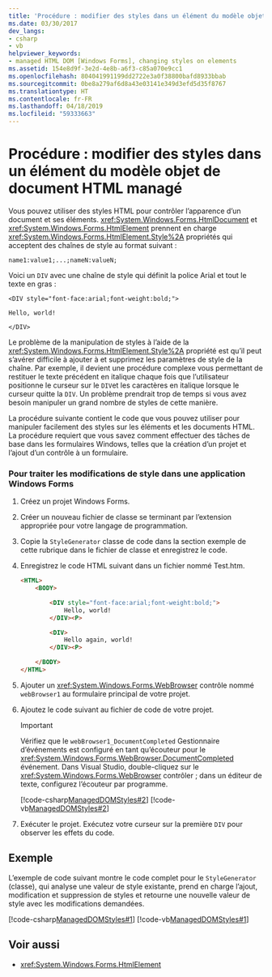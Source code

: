 ```yaml
---
title: 'Procédure : modifier des styles dans un élément du modèle objet de document HTML managé'
ms.date: 03/30/2017
dev_langs:
- csharp
- vb
helpviewer_keywords:
- managed HTML DOM [Windows Forms], changing styles on elements
ms.assetid: 154e8d9f-3e2d-4e8b-a6f3-c85a070e9cc1
ms.openlocfilehash: 804041991199dd2722e3a0f38800bafd8933bbab
ms.sourcegitcommit: 0be8a279af6d8a43e03141e349d3efd5d35f8767
ms.translationtype: HT
ms.contentlocale: fr-FR
ms.lasthandoff: 04/18/2019
ms.locfileid: "59333663"
---
```

# <a name="how-to-change-styles-on-an-element-in-the-managed-html-document-object-model"></a>Procédure : modifier des styles dans un élément du modèle objet de document HTML managé

Vous pouvez utiliser des styles HTML pour contrôler l’apparence d’un document et ses éléments. <xref:System.Windows.Forms.HtmlDocument> et <xref:System.Windows.Forms.HtmlElement> prennent en charge <xref:System.Windows.Forms.HtmlElement.Style%2A> propriétés qui acceptent des chaînes de style au format suivant :

`name1:value1;...;nameN:valueN;`

Voici un `DIV` avec une chaîne de style qui définit la police Arial et tout le texte en gras :

`<DIV style="font-face:arial;font-weight:bold;">`

`Hello, world!`

`</DIV>`

Le problème de la manipulation de styles à l’aide de la <xref:System.Windows.Forms.HtmlElement.Style%2A> propriété est qu’il peut s’avérer difficile à ajouter à et supprimez les paramètres de style de la chaîne. Par exemple, il devient une procédure complexe vous permettant de restituer le texte précédent en italique chaque fois que l’utilisateur positionne le curseur sur le `DIV`et les caractères en italique lorsque le curseur quitte la `DIV`. Un problème prendrait trop de temps si vous avez besoin manipuler un grand nombre de styles de cette manière.

La procédure suivante contient le code que vous pouvez utiliser pour manipuler facilement des styles sur les éléments et les documents HTML. La procédure requiert que vous savez comment effectuer des tâches de base dans les formulaires Windows, telles que la création d’un projet et l’ajout d’un contrôle à un formulaire.

### <a name="to-process-style-changes-in-a-windows-forms-application"></a>Pour traiter les modifications de style dans une application Windows Forms

1. Créez un projet Windows Forms.

2. Créer un nouveau fichier de classe se terminant par l’extension appropriée pour votre langage de programmation.

3. Copie la `StyleGenerator` classe de code dans la section exemple de cette rubrique dans le fichier de classe et enregistrez le code.

4. Enregistrez le code HTML suivant dans un fichier nommé Test.htm.

    ```html
    <HTML>
        <BODY>

            <DIV style="font-face:arial;font-weight:bold;">
                Hello, world!
            </DIV><P>

            <DIV>
                Hello again, world!
            </DIV><P>

        </BODY>
    </HTML>
    ```

5. Ajouter un <xref:System.Windows.Forms.WebBrowser> contrôle nommé `webBrowser1` au formulaire principal de votre projet.

6. Ajoutez le code suivant au fichier de code de votre projet.

    > [!IMPORTANT]
    >  Vérifiez que le `webBrowser1_DocumentCompleted` Gestionnaire d’événements est configuré en tant qu’écouteur pour le <xref:System.Windows.Forms.WebBrowser.DocumentCompleted> événement. Dans Visual Studio, double-cliquez sur le <xref:System.Windows.Forms.WebBrowser> contrôler ; dans un éditeur de texte, configurez l’écouteur par programme.  
  
     [!code-csharp[ManagedDOMStyles#2](~/samples/snippets/csharp/VS_Snippets_Winforms/ManagedDOMStyles/CS/Form1.cs#2)]
     [!code-vb[ManagedDOMStyles#2](~/samples/snippets/visualbasic/VS_Snippets_Winforms/ManagedDOMStyles/VB/Form1.vb#2)]  
  
7. Exécuter le projet. Exécutez votre curseur sur la première `DIV` pour observer les effets du code.  
  
## <a name="example"></a>Exemple  
 L’exemple de code suivant montre le code complet pour le `StyleGenerator` (classe), qui analyse une valeur de style existante, prend en charge l’ajout, modification et suppression de styles et retourne une nouvelle valeur de style avec les modifications demandées.  
  
 [!code-csharp[ManagedDOMStyles#1](~/samples/snippets/csharp/VS_Snippets_Winforms/ManagedDOMStyles/CS/StyleGenerator.cs#1)]
 [!code-vb[ManagedDOMStyles#1](~/samples/snippets/visualbasic/VS_Snippets_Winforms/ManagedDOMStyles/VB/StyleGenerator.vb#1)]  
  
## <a name="see-also"></a>Voir aussi

- <xref:System.Windows.Forms.HtmlElement>
